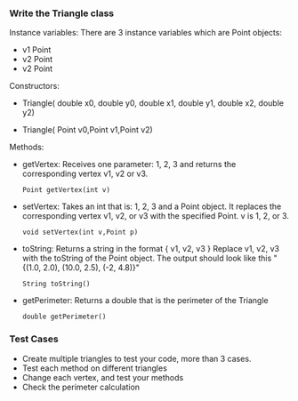 ### Write the Triangle class

Instance variables: There are 3 instance variables which are Point objects:

- v1 Point
- v2 Point
- v2 Point

Constructors:

- Triangle( double x0, double y0, double x1, double y1, double x2, double y2)

- Triangle( Point v0,Point v1,Point v2)

 Methods:
 
 - getVertex: Receives one parameter: 1, 2, 3 and returns the corresponding vertex v1, v2 or v3.
   
   ```Point getVertex(int v)```
   
- setVertex: Takes an int that is: 1, 2, 3 and a Point object. It replaces the corresponding vertex v1, v2, or v3 with the specified Point. v is 1, 2, or 3.
  
  ```void setVertex(int v,Point p)```
  
 - toString: Returns a string in the format { v1, v2, v3 } Replace v1, v2, v3 with the toString of the Point object. The output should look like this "{(1.0, 2.0), (10.0, 2.5), (-2, 4.8)}"
   
   ```String toString()```
   
 - getPerimeter: Returns a double that is the perimeter of the Triangle
   
   ```double getPerimeter()```

### Test Cases

- Create multiple triangles to test your code, more than 3 cases.
- Test each method on different triangles
- Change each vertex, and test your methods
- Check the perimeter calculation
